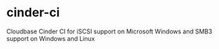 # cinder-ci
Cloudbase Cinder CI for iSCSI support on Microsoft Windows and SMB3 support on Windows and Linux
